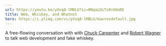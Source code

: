 ```yaml
---
url: https://youtu.be/yXvq8-lMBLU?si=RNqaLDiTsOn58nDE
title: Web, Whiskey, and Whatnot
hero: https://i.ytimg.com/vi/yXvq8-lMBLU/maxresdefault.jpg
---
```


A free-flowing conversation with with [Chuck Carpenter](https://www.chuckcarpenter.com/) and [Robert Wagner](https://www.robertwagner.com/) to talk web development and fake whiskey.
